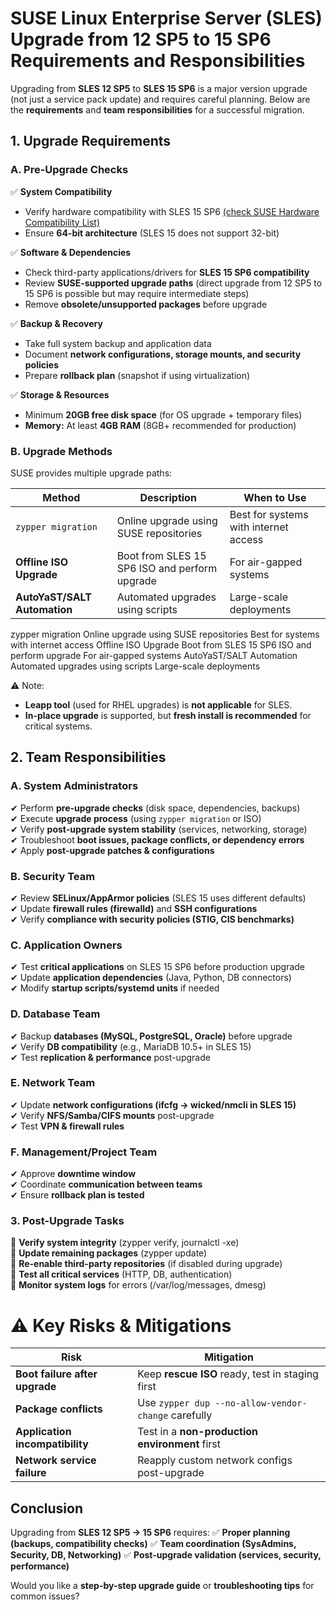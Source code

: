 # SUSE Linux Enterprise Server (SLES) Upgrade from 12 SP5 to 15 SP6 Requirements and Responsibilities

Upgrading from **SLES 12 SP5** to **SLES 15 SP6** is a major version upgrade (not just a service pack update) and requires careful planning. Below are the **requirements** and **team responsibilities** for a successful migration.

## 1. Upgrade Requirements
### A. Pre-Upgrade Checks
✅ **System Compatibility**

- Verify hardware compatibility with SLES 15 SP6 [(check SUSE Hardware Compatibility List)](https://www.suse.com/suse-defines/definition/independent-hardware-vendor/)
- Ensure **64-bit architecture** (SLES 15 does not support 32-bit)

✅ **Software & Dependencies**

- Check third-party applications/drivers for **SLES 15 SP6 compatibility**
- Review **SUSE-supported upgrade paths** (direct upgrade from 12 SP5 to 15 SP6 is possible but may require intermediate steps)
- Remove **obsolete/unsupported packages** before upgrade

✅ **Backup & Recovery**

<!-- - Take **full system backup** (including `/etc`, `/home`, `/var`, and application data) -->
- Take full system backup and application data
- Document **network configurations, storage mounts, and security policies**
- Prepare **rollback plan** (snapshot if using virtualization)

✅ **Storage & Resources**

- Minimum **20GB free disk space** (for OS upgrade + temporary files)
- **Memory:** At least **4GB RAM** (8GB+ recommended for production)

### B. Upgrade Methods
SUSE provides multiple upgrade paths:

| **Method**	               | **Description**	                             | **When to Use**
|----------------------------|-----------------------------------------------|---------------------------------------
`zypper migration`           | Online upgrade using SUSE repositories	       | Best for systems with internet access
**Offline ISO Upgrade**      | Boot from SLES 15 SP6 ISO and perform upgrade | For air-gapped systems
**AutoYaST/SALT Automation** | Automated upgrades using scripts	             | Large-scale deployments

zypper migration	Online upgrade using SUSE repositories	Best for systems with internet access
Offline ISO Upgrade	Boot from SLES 15 SP6 ISO and perform upgrade	For air-gapped systems
AutoYaST/SALT Automation	Automated upgrades using scripts	Large-scale deployments

⚠ Note:
- **Leapp tool** (used for RHEL upgrades) is **not applicable** for SLES.
- **In-place upgrade** is supported, but **fresh install is recommended** for critical systems.

## 2. Team Responsibilities
### A. System Administrators
✔ Perform **pre-upgrade checks** (disk space, dependencies, backups)  </br>
✔ Execute **upgrade process** (using `zypper migration` or ISO)    </br>
✔ Verify **post-upgrade system stability** (services, networking, storage)  </br>
✔ Troubleshoot **boot issues, package conflicts, or dependency errors**  </br>
✔ Apply **post-upgrade patches & configurations**  </br>

### B. Security Team
✔ Review **SELinux/AppArmor policies** (SLES 15 uses different defaults)  </br>
✔ Update **firewall rules (firewalld)** and **SSH configurations**    </br>
✔ Verify **compliance with security policies (STIG, CIS benchmarks)**    </br>

### C. Application Owners
✔ Test **critical applications** on SLES 15 SP6 before production upgrade    </br>
✔ Update **application dependencies** (Java, Python, DB connectors)      </br>
✔ Modify **startup scripts/systemd units** if needed    </br>

### D. Database Team
✔ Backup **databases (MySQL, PostgreSQL, Oracle)** before upgrade    </br>
✔ Verify **DB compatibility** (e.g., MariaDB 10.5+ in SLES 15)    </br>
✔ Test **replication & performance** post-upgrade    </br>

### E. Network Team
✔ Update **network configurations (ifcfg → wicked/nmcli in SLES 15)**  </br>
✔ Verify **NFS/Samba/CIFS mounts** post-upgrade  </br>
✔ Test **VPN & firewall rules**  </br>

### F. Management/Project Team
✔ Approve **downtime window**    </br>
✔ Coordinate **communication between teams**    </br>
✔ Ensure **rollback plan is tested**    </br>

### 3. Post-Upgrade Tasks
🔹 **Verify system integrity** (zypper verify, journalctl -xe)    </br>
🔹 **Update remaining packages** (zypper update)    </br>
🔹 **Re-enable third-party repositories** (if disabled during upgrade)  </br>
🔹 **Test all critical services** (HTTP, DB, authentication)    </br>
🔹 **Monitor system logs** for errors (/var/log/messages, dmesg)  </br>

# ⚠ Key Risks & Mitigations
|**Risk**                       |	**Mitigation**
|-------------------------------|-----------------------------------------------------
**Boot failure after upgrade**	| Keep **rescue ISO** ready, test in staging first
**Package conflicts**           |	Use `zypper dup --no-allow-vendor-change` carefully
**Application incompatibility** |	Test in a **non-production environment** first
**Network service failure**	    | Reapply custom network configs post-upgrade
## Conclusion
Upgrading from **SLES 12 SP5 → 15 SP6** requires:
✅ **Proper planning (backups, compatibility checks)**
✅ **Team coordination (SysAdmins, Security, DB, Networking)**
✅ **Post-upgrade validation (services, security, performance)**

Would you like a **step-by-step upgrade guide** or **troubleshooting tips** for common issues?
